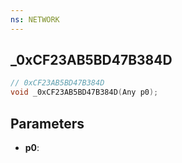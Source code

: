 ```yaml
---
ns: NETWORK
---
```

## _0xCF23AB5BD47B384D

```c
// 0xCF23AB5BD47B384D
void _0xCF23AB5BD47B384D(Any p0);
```

## Parameters
* **p0**:
